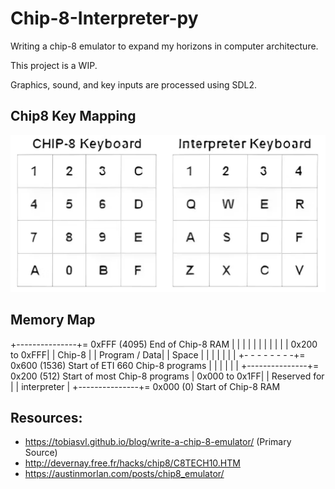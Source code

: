 # Chip-8-Interpreter-py

Writing a chip-8 emulator to expand my horizons in computer architecture.

This project is a WIP.

Graphics, sound, and key inputs are processed using SDL2.

## Chip8 Key Mapping
![Chip-8 to Interpretter Layout](keypad.png)

## Memory Map
+---------------+= 0xFFF (4095) End of Chip-8 RAM
|               |
|               |
|               |
|               |
|               |
| 0x200 to 0xFFF|
|     Chip-8    |
| Program / Data|
|     Space     |
|               |
|               |
|               |
+- - - - - - - -+= 0x600 (1536) Start of ETI 660 Chip-8 programs
|               |
|               |
|               |
+---------------+= 0x200 (512) Start of most Chip-8 programs
| 0x000 to 0x1FF|
| Reserved for  |
|  interpreter  |
+---------------+= 0x000 (0) Start of Chip-8 RAM


## Resources:
- https://tobiasvl.github.io/blog/write-a-chip-8-emulator/ (Primary Source)
- http://devernay.free.fr/hacks/chip8/C8TECH10.HTM
- https://austinmorlan.com/posts/chip8_emulator/ 